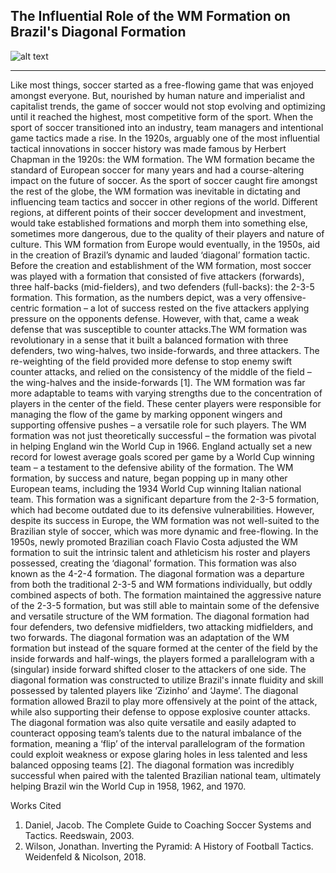 ## The Influential Role of the WM Formation on Brazil's Diagonal Formation

![alt text](https://github.com/mattyshen/mattyshen.github.io/blob/main/diagonal.png?raw=true)

---

Like most things, soccer started as a free-flowing game that was enjoyed amongst everyone. But, nourished by human nature and imperialist and capitalist trends, the game of soccer would not stop evolving and optimizing until it reached the highest, most competitive form of the sport. When the sport of soccer transitioned into an industry, team managers and intentional game tactics made a rise. In the 1920s, arguably one of the most influential tactical innovations in soccer history was made famous by Herbert Chapman in the 1920s: the WM formation. The WM formation became the standard of European soccer for many years and had a course-altering impact on the future of soccer. As the sport of soccer caught fire amongst the rest of the globe, the WM formation was inevitable in dictating and influencing team tactics and soccer in other regions of the world. Different regions, at different points of their soccer development and investment, would take established formations and morph them into something else, sometimes more dangerous, due to the quality of their players and nature of culture. This WM formation from Europe would eventually, in the 1950s, aid in the creation of Brazil’s dynamic and lauded ‘diagonal’ formation tactic.
Before the creation and establishment of the WM formation, most soccer was played with a formation that consisted of five attackers (forwards), three half-backs (mid-fielders), and two defenders (full-backs): the 2-3-5 formation. This formation, as the numbers depict, was a very offensive-centric formation – a lot of success rested on the five attackers applying pressure on the opponents defense. However, with that, came a weak defense that was susceptible to counter attacks.The WM formation was revolutionary in a sense that it built a balanced formation with three defenders, two wing-halves, two inside-forwards, and three attackers. The re-weighting of the field provided more defense to stop enemy swift counter attacks, and relied on the consistency of the middle of the field – the wing-halves and the inside-forwards [1]. The WM formation was far more adaptable to teams with varying strengths due to the concentration of players in the center of the field. These center players were responsible for managing the flow of the game by marking opponent wingers and supporting offensive pushes – a versatile role for such players.
The WM formation was not just theoretically successful – the formation was pivotal in helping England win the World Cup in 1966. England actually set a new record for lowest average goals scored per game by a World Cup winning team – a testament to the defensive ability of the formation. The WM formation, by success and nature, began popping up in many other European teams, including the 1934 World Cup winning Italian national team. This formation was a significant departure from the 2-3-5 formation, which had become outdated due to its defensive vulnerabilities.
However, despite its success in Europe, the WM formation was not well-suited to the Brazilian style of soccer, which was more dynamic and free-flowing. In the 1950s, newly promoted Brazilian coach Flavio Costa adjusted the WM formation to suit the intrinsic talent and athleticism his roster and players possessed, creating the ‘diagonal’ formation. This formation was also known as the 4-2-4 formation.
The diagonal formation was a departure from both the traditional 2-3-5 and WM formations individually, but oddly combined aspects of both. The formation maintained the aggressive nature of the 2-3-5 formation, but was still able to maintain some of the defensive and versatile structure of the WM formation. The diagonal formation had four defenders, two defensive midfielders, two attacking midfielders, and two forwards. The diagonal formation was an adaptation of the WM formation but instead of the square formed at the center of the field by the inside forwards and half-wings, the players formed a parallelogram with a (singular) inside forward shifted closer to the attackers of one side.
The diagonal formation was constructed to utilize Brazil's innate fluidity and skill possessed by talented players like ‘Zizinho’ and ‘Jayme’. The diagonal formation allowed Brazil to play more offensively at the point of the attack, while also supporting their defense to oppose explosive counter attacks. The diagonal formation was also quite versatile and easily adapted to counteract opposing team’s talents due to the natural imbalance of the formation, meaning a ‘flip’ of the interval parallelogram of the formation could exploit weakness or expose glaring holes in less talented and less balanced opposing teams [2]. The diagonal formation was incredibly successful when paired with the talented Brazilian national team, ultimately helping Brazil win the World Cup in 1958, 1962, and 1970.


Works Cited
1. Daniel, Jacob. The Complete Guide to Coaching Soccer Systems and Tactics. Reedswain, 2003. 
2. Wilson, Jonathan. Inverting the Pyramid: A History of Football Tactics. Weidenfeld & Nicolson, 2018. 




